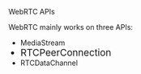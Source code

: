 WebRTC APIs

WebRTC mainly works on three APIs:

<div><ul><li>MediaStream</li><li style="font-size: 14pt;">RTCPeerConnection</li><li>RTCDataChannel&nbsp;</li></ul></div>
